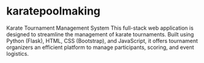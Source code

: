 # karatepoolmaking
Karate Tournament Management System This full-stack web application is designed to streamline the management of karate tournaments. Built using Python (Flask), HTML, CSS (Bootstrap), and JavaScript, it offers tournament organizers an efficient platform to manage participants, scoring, and event logistics.
